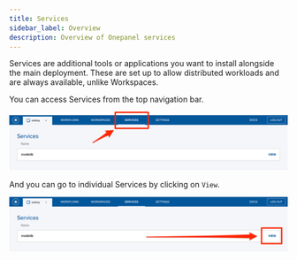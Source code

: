 ```yaml
---
title: Services
sidebar_label: Overview
description: Overview of Onepanel services 
---
```


Services are additional tools or applications you want to install alongside the main deployment.
These are set up to allow distributed workloads and are always available, unlike Workspaces.

You can access Services from the top navigation bar.

![Services](/img/services_list.png)

And you can go to individual Services by clicking on `View`.

![Services View](/img/services_view.png)
